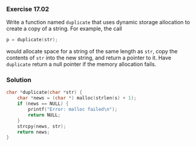 ### Exercise 17.02

Write a function named `duplicate` that uses dynamic storage allocation to
create a copy of a string. For example, the call

```c
p = duplicate(str);
```

would allocate space for a string of the same length as `str`, copy the contents
of `str` into the new string, and return a pointer to it. Have `duplicate`
return a null pointer if the memory allocation fails.

### Solution

```c
char *duplicate(char *str) {
    char *news = (char *) malloc(strlen(s) + 1);
    if (news == NULL) {
        printf("Error: malloc failed\n");
        return NULL;
    }
    strcpy(news, str);
    return news;
}
```
